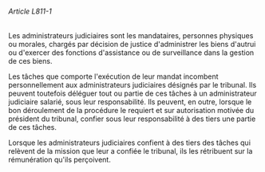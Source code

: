 ###### Article L811-1

Les administrateurs judiciaires sont les mandataires, personnes physiques ou morales, chargés par décision de justice d'administrer les biens d'autrui ou d'exercer des fonctions d'assistance ou de surveillance dans la gestion de ces biens.

Les tâches que comporte l'exécution de leur mandat incombent personnellement aux administrateurs judiciaires désignés par le tribunal. Ils peuvent toutefois déléguer tout ou partie de ces tâches à un administrateur judiciaire salarié, sous leur responsabilité. Ils peuvent, en outre, lorsque le bon déroulement de la procédure le requiert et sur autorisation motivée du président du tribunal, confier sous leur responsabilité à des tiers une partie de ces tâches.

Lorsque les administrateurs judiciaires confient à des tiers des tâches qui relèvent de la mission que leur a confiée le tribunal, ils les rétribuent sur la rémunération qu'ils perçoivent.

